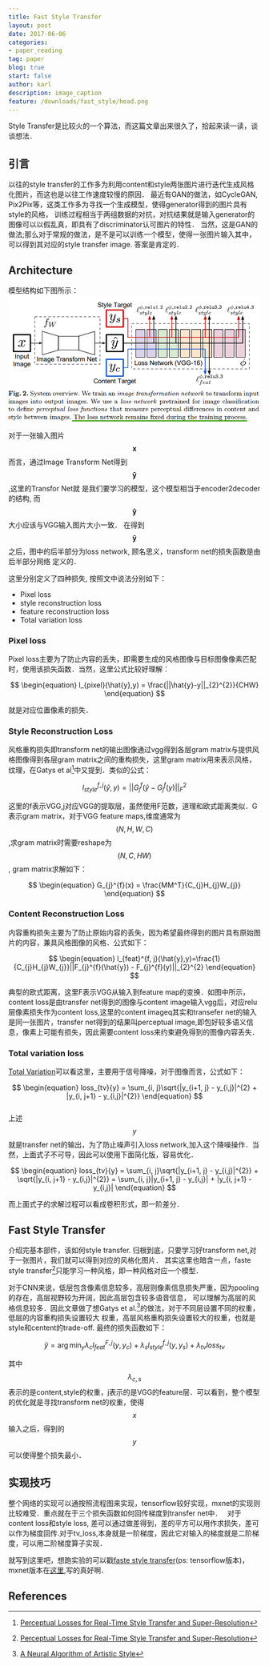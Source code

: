 ```yaml
---
title: Fast Style Transfer
layout: post
date: 2017-06-06
categories: 
- paper_reading
tag: paper
blog: true
start: false
author: karl
description: image_caption
feature: /downloads/fast_style/head.png
--- 
```


Style Transfer是比较火的一个算法，而这篇文章出来很久了，拾起来读一读，谈谈想法．　　

## 引言　　
以往的style transfer的工作多为利用content和style两张图片进行迭代生成风格化图片，而这也是以往工作速度较慢的原因．
最近有GAN的做法，如CycleGAN, Pix2Pix等，这类工作多为寻找一个生成模型，使得generator得到的图片具有style的风格，
训练过程相当于两组数据的对抗，对抗结果就是输入generator的图像可以以假乱真，即具有了discriminator认可图片的特性．
当然，这是GAN的做法;那么对于常规的做法，是不是可以训练一个模型，使得一张图片输入其中，可以得到其对应的style transfer
image. 答案是肯定的．　　

## Architecture  
模型结构如下图所示：　
![arch](/downloads/fast_style/arch.png)  

对于一张输入图片$$\mathbf{x}$$而言，通过Image Transform Net得到$$\mathbf{\hat{y}}$$,这里的Transfor Net就
是我们要学习的模型，这个模型相当于encoder2decoder的结构, 而$$\mathbf{\hat{y}}$$大小应该与VGG输入图片大小一致．
在得到$$\mathbf{\hat{y}}$$之后，图中的后半部分为loss network, 顾名思义，transform net的损失函数是由后半部分网络
定义的．  

这里分别定义了四种损失, 按照文中说法分别如下：　　
* Pixel loss  
* style reconstruction loss  
* feature reconstruction loss  
* Total variation loss

### Pixel loss  
Pixel loss主要为了防止内容的丢失，即需要生成的风格图像与目标图像像素匹配时，使用该损失函数．当然，这里公式比较好理解：　　

$$
\begin{equation}
l_{pixel}(\hat{y},y) = \frac{||\hat{y}-y||_{2}^{2}}{CHW}
\end{equation}
$$    

就是对应位置像素的损失．　　

### Style Reconstruction Loss  
风格重构损失即transform net的输出图像通过vgg得到各层gram matrix与提供风格图像得到各层gram matrix之间的重构损失，这里gram matrix用来表示风格，纹理，在Gatys et al[^2]中又提到．类似的公式：　　

$$
\begin{equation}
l_{style}^{f, j}(\hat{y},y)=||G_{j}^{f}(\hat{y} - G_{j}^{f}(y)||_{F}^{2}
\end{equation}
$$  

这里的f表示VGG,j对应VGG的提取层，虽然使用F范数，道理和欧式距离类似．G表示gram matrix，对于VGG feature maps,维度通常为$$(N, H, W, C)$$,求gram matrix时需要reshape为$$(N, C, HW)$$, gram matrix求解如下：　　

$$
\begin{equation}
G_{j}^{f}(x) = \frac{MM^T}{C_{j}H_{j}W_{j}}
\end{equation}
$$  

### Content Reconstruction Loss  

内容重构损失主要为了防止原始内容的丢失，因为希望最终得到的图片具有原始图片的内容，兼具风格图像的风格．公式如下：　　

$$
\begin{equation}
l_{feat}^{f, j}(\hat{y},y)=\frac{1}{C_{j}H_{j}W_{j}}||F_{j}^{f}(\hat{y}) - F_{j}^{f}(y)||_{2}^{2}
\end{equation}
$$  

典型的欧式距离，这里F表示VGG从输入到feature map的变换．如图中所示，content loss是由transfer net得到的图像与content image输入vgg后，对应relu层像素损失作为content loss,这里的content imageq其实和transefer net的输入是同一张图片，transfer net得到的结果叫perceptual image,即包好较多语义信息，像素上可能有损失，因此需要content loss来约束避免得到的图像内容丢失．　　

### Total variation loss  
[Total Variation](https://en.wikipedia.org/wiki/Total_variation_denoising)可以看这里，主要用于信号降噪，对于图像而言，公式如下：　

$$
\begin{equation}
loss_{tv}{y} = \sum_{i, j}\sqrt{|y_{i+1, j} - y_{i,j}|^{2} + |y_{i, j+1} - y_{i,j}|^{2}}
\end{equation}
$$  
上述$$y$$就是transfer net的输出，为了防止噪声引入loss network,加入这个降噪操作．当然，上面式子不可导，因此可以使用下面简化版，容易优化．　　

$$
\begin{equation}
loss_{tv}{y} = \sum_{i, j}\sqrt{|y_{i+1, j} - y_{i,j}|^{2}} + \sqrt{|y_{i, j+1} - y_{i,j}|^{2}} = \sum_{i, j}|y_{i+1, j} - y_{i,j}| + |y_{i, j+1} - y_{i,j}|
\end{equation}
$$  

而上面式子的求解过程可以看成卷积形式，即一阶差分．　　



## Fast Style Transfer  
介绍完基本部件，该如何style transfer. 归根到底，只要学习好transform net,对于一张图片，我们就可以得到对应的风格化图片．
其实这里也暗含一点，faste style transfer[^2]只能学习一种风格，即一种风格对应一个模型．　　

对于CNN来说，低层包含像素信息较多，高层则像素信息损失严重，因为pooling的存在，高层视野较为开阔，因此高层包含较多语音信息，
可以理解为高层的风格信息较多．因此文章做了想Gatys et al.[^1]的做法，对于不同层设置不同的权重，低层的内容重构损失设置较大
权重，高层风格重构损失设置较大的权重，也就是style和centent的trade-off. 最终的损失函数如下：　　

$$
\begin{equation}
\hat{y} = \arg\min_{y} \lambda_{c}l_{feat}^{F,j}(y, y_c) + \lambda_{s}l_{style}^{f,j}(y, y_s) + \lambda_{tv}loss_{tv}
\end{equation}
$$   


其中$$\lambda_{c, s}$$表示的是content,style的权重，j表示的是VGG的feature层．可以看到，整个模型的优化就是寻找transform net的权重，使得$$x$$输入之后，得到的$$y$$可以使得整个损失最小．　　  

## 实现技巧　　
整个网络的实现可以通按照流程图来实现，tensorflow较好实现，mxnet的实现则比较难受．重点就在于三个损失函数如何回传梯度到transfer net中．　
对于content loss和style loss, 差可以通过做差得到，差的平方可以用作求损失，差可以作为梯度回传.对于tv_loss,本身就是一阶梯度，因此它对输入的梯度就是二阶梯度，可以用二阶梯度算子实现．


就写到这里吧，想跑实验的可以戳[faste style transfer](https://github.com/lengstrom/fast-style-transfer)(ps: tensorflow版本)，　mxnet版本在[这里](https://github.com/zhaw/neural_style/tree/master/perceptual),写的真好啊．


## References  
[^1]: [A Neural Algorithm of Artistic Style](https://arxiv.org/abs/1508.06576)
[^2]: [Perceptual Losses for Real-Time Style Transfer and Super-Resolution](http://cs.stanford.edu/people/jcjohns/eccv16/)

